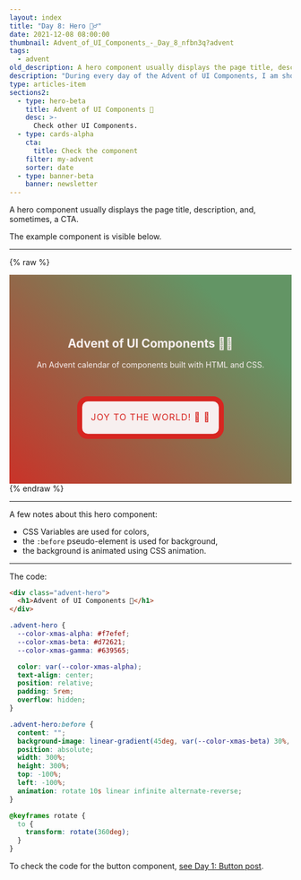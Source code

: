 ```yaml
---
layout: index
title: "Day 8: Hero 🦸‍♂️"
date: 2021-12-08 08:00:00
thumbnail: Advent_of_UI_Components_-_Day_8_nfbn3q?advent
tags:
  - advent
old_description: A hero component usually displays the page title, description, and, sometimes, a CTA.
description: "During every day of the Advent of UI Components, I am showcasing a new UI Component built with HTML, CSS, and JavaScript. Day 8: Hero."
type: articles-item
sections2:
  - type: hero-beta
    title: Advent of UI Components 🎄
    desc: >-
      Check other UI Components.
  - type: cards-alpha
    cta:
      title: Check the component
    filter: my-advent
    sorter: date
  - type: banner-beta
    banner: newsletter
---
```


A hero component usually displays the page title, description, and, sometimes, a CTA.

The example component is visible below.

---

{% raw %}
<div class="advent-hero">
  <h2>Advent of UI Components 🦸‍♂️</h2>
  <p>An Advent calendar of components built with HTML and CSS.</p>
  <button class="advent-button">Joy to the world! 🎄 🎅</button>
</div>
<style>
.advent-hero {
  --color-xmas-alpha: #f7efef;
  --color-xmas-beta: #d72621;
  --color-xmas-gamma: #639565;
  color: var(--color-xmas-alpha);
  text-align: center;
  position: relative;
  padding: 5rem 2rem;
  overflow: hidden;
}
.advent-hero:before {
  content: "";
  background-image: linear-gradient(45deg, var(--color-xmas-beta) 30%, var(--color-xmas-gamma) 60%);
  width: 300%;
  height: 300%;
  position: absolute;
  top: -100%;
  left: -100%;
  animation: rotate 10s linear infinite alternate-reverse;
  z-index: -1;
}
@keyframes rotate {
  to {
    transform: rotate(360deg);
  }
}
.advent-button {
  --transition-duration-xmas: .3s;
  all: unset;
  background-color: var(--color-xmas-alpha);
  color: var(--color-xmas-beta);
  font-family: inherit;
  font-size: 1rem;
  letter-spacing: .06em;
  line-height: 1.66;
  text-transform: uppercase;
  display: flex;
  justify-content: center;
  align-items: center;
  position: relative;
  min-height: 3em;
  padding: .3em 1em;
  margin: 3em auto 0;
  border-radius: 1.2em;
  border: .6em solid var(--color-xmas-beta);
  cursor: pointer;
}
.advent-button:after {
  content: "";
  position: absolute;
  top: -0.6em;
  right: -0.6em;
  bottom: -0.6em;
  left: -0.6em;
  z-index: -1;
  border-radius: .6em;
  background-color: var(--color-xmas-beta);
  transform: scale(.8);
  transition: transform cubic-bezier(0.3, 0.9, 0.3, 1.2) var(--transition-duration-xmas);
}
.advent-button:hover:after,
.advent-button:focus:after {
  transform: scale(1);
}
.advent-button:focus:after {
  outline: .3em dashed var(--color-xmas-alpha);
  outline-offset: .3em;
}
.advent-button:active:after {
  outline: none;
  transform: scale(.8);
}
@media (prefers-reduced-motion: reduce) {
  .advent-button {
    --transition-duration-xmas: 0s;
  }
}
</style>
{% endraw %}

---

A few notes about this hero component:

- CSS Variables are used for colors,
- the `:before` pseudo-element is used for background,
- the background is animated using CSS animation.

---

The code:

```html
<div class="advent-hero">
  <h1>Advent of UI Components 🎅</h1>
</div>
```

```css
.advent-hero {
  --color-xmas-alpha: #f7efef;
  --color-xmas-beta: #d72621;
  --color-xmas-gamma: #639565;

  color: var(--color-xmas-alpha);
  text-align: center;
  position: relative;
  padding: 5rem;
  overflow: hidden;
}

.advent-hero:before {
  content: "";
  background-image: linear-gradient(45deg, var(--color-xmas-beta) 30%, var(--color-xmas-gamma) 60%);
  position: absolute;
  width: 300%;
  height: 300%;
  top: -100%;
  left: -100%;
  animation: rotate 10s linear infinite alternate-reverse;
}

@keyframes rotate {
  to {
    transform: rotate(360deg);
  }
}
```

To check the code for the button component, [see Day 1: Button post](/side-projects/advent/12-01/).
